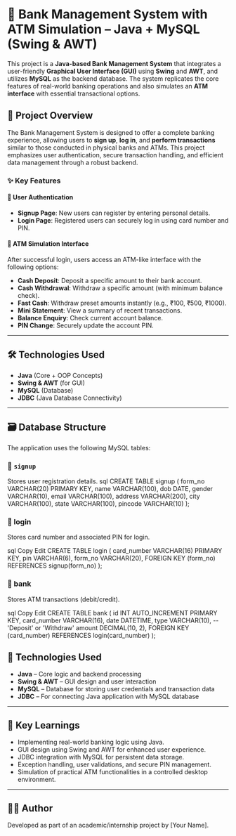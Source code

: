 # 🏦 Bank Management System with ATM Simulation – Java + MySQL (Swing & AWT)

This project is a **Java-based Bank Management System** that integrates a user-friendly **Graphical User Interface (GUI)** using **Swing** and **AWT**, and utilizes **MySQL** as the backend database. The system replicates the core features of real-world banking operations and also simulates an **ATM interface** with essential transactional options. 

## 🚀 Project Overview

The Bank Management System is designed to offer a complete banking experience, allowing users to **sign up**, **log in**, and **perform transactions** similar to those conducted in physical banks and ATMs. This project emphasizes user authentication, secure transaction handling, and efficient data management through a robust backend.

### ✨ Key Features

#### 🔐 User Authentication
- **Signup Page**: New users can register by entering personal details.
- **Login Page**: Registered users can securely log in using card number and PIN.

#### 🏧 ATM Simulation Interface
After successful login, users access an ATM-like interface with the following options:
- **Cash Deposit**: Deposit a specific amount to their bank account.
- **Cash Withdrawal**: Withdraw a specific amount (with minimum balance check).
- **Fast Cash**: Withdraw preset amounts instantly (e.g., ₹100, ₹500, ₹1000).
- **Mini Statement**: View a summary of recent transactions.
- **Balance Enquiry**: Check current account balance.
- **PIN Change**: Securely update the account PIN.

---

## 🛠️ Technologies Used

- **Java** (Core + OOP Concepts)
- **Swing & AWT** (for GUI)
- **MySQL** (Database)
- **JDBC** (Java Database Connectivity)

---

## 🗃️ Database Structure

The application uses the following MySQL tables:

### 🔹  `signup`
Stores user registration details.
sql
CREATE TABLE signup (
  form_no VARCHAR(20) PRIMARY KEY,
  name VARCHAR(100),
  dob DATE,
  gender VARCHAR(10),
  email VARCHAR(100),
  address VARCHAR(200),
  city VARCHAR(100),
  state VARCHAR(100),
  pincode VARCHAR(10)
);
### 🔹  login

Stores card number and associated PIN for login.

sql
Copy
Edit
CREATE TABLE login (
  card_number VARCHAR(16) PRIMARY KEY,
  pin VARCHAR(6),
  form_no VARCHAR(20),
  FOREIGN KEY (form_no) REFERENCES signup(form_no)
);

### 🔹 bank
Stores ATM transactions (debit/credit).

sql
Copy
Edit
CREATE TABLE bank (
  id INT AUTO_INCREMENT PRIMARY KEY,
  card_number VARCHAR(16),
  date DATETIME,
  type VARCHAR(10), -- 'Deposit' or 'Withdraw'
  amount DECIMAL(10, 2),
  FOREIGN KEY (card_number) REFERENCES login(card_number)
);


## 🧰 Technologies Used

- **Java** – Core logic and backend processing
- **Swing & AWT** – GUI design and user interaction
- **MySQL** – Database for storing user credentials and transaction data
- **JDBC** – For connecting Java application with MySQL database

---

## 📌 Key Learnings

- Implementing real-world banking logic using Java.
- GUI design using Swing and AWT for enhanced user experience.
- JDBC integration with MySQL for persistent data storage.
- Exception handling, user validations, and secure PIN management.
- Simulation of practical ATM functionalities in a controlled desktop environment.

---

## 🧑‍💻 Author

Developed as part of an academic/internship project by [Your Name].
